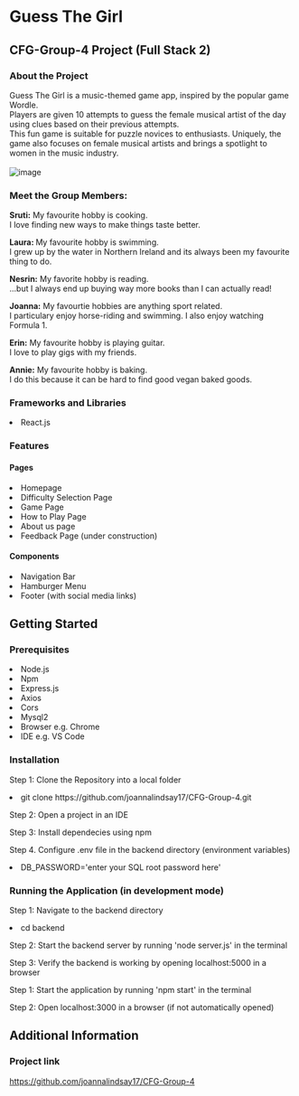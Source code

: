 # Guess The Girl
<h2>CFG-Group-4 Project (Full Stack 2)</h2>

### About the Project
Guess The Girl is a music-themed game app, inspired by the popular game Wordle. <br>
Players are given 10 attempts to guess the female musical artist of the day using clues based on their previous attempts. <br>
This fun game is suitable for puzzle novices to enthusiasts. Uniquely, the game also focuses on female musical artists and brings a spotlight to women in the music industry. <br>
<br>
![image](https://github.com/user-attachments/assets/8e3282d5-237b-4cec-89d9-7707572852b8)


### Meet the Group Members:

<strong>Sruti:</strong>
My favourite hobby is cooking. <br>
I love finding new ways to make things taste better. 

<strong>Laura: </strong>
My favourite hobby is swimming. <br>
I grew up by the water in Northern Ireland and its always been my favourite thing to do.

<strong>Nesrin:</strong>
My favorite hobby is reading. <br>
...but I always end up buying way more books than I can actually read!

<strong>Joanna:</strong>
My favourtie hobbies are anything sport related. <br>
I particulary enjoy horse-riding and swimming. I also enjoy watching Formula 1.

<strong>Erin:</strong>
My favourite hobby is playing guitar. <br>
I love to play gigs with my friends.

<strong>Annie:</strong>
My favourite hobby is baking. <br>
I do this because it can be hard to find good vegan baked goods. 

### Frameworks and Libraries
<li> React.js 

### Features

#### Pages
<li> Homepage
<li> Difficulty Selection Page 
<li> Game Page 
<li> How to Play Page
<li> About us page
<li> Feedback Page (under construction)

#### Components
<li> Navigation Bar 
<li> Hamburger Menu
<li> Footer (with social media links) 

## Getting Started

### Prerequisites

<li> Node.js 
<li> Npm 
<li> Express.js 
<li> Axios 
<li> Cors
<li> Mysql2
<li> Browser e.g. Chrome 
<li> IDE e.g. VS Code 

### Installation 

Step 1: Clone the Repository into a local folder

<li> git clone https://github.com/joannalindsay17/CFG-Group-4.git

Step 2: Open a project in an IDE

Step 3: Install dependecies using npm 

Step 4. Configure .env file in the backend directory (environment variables)

<li> DB_PASSWORD='enter your SQL root password here'

### Running the Application (in development mode)

Step 1: Navigate to the backend directory

<li> cd backend

Step 2: Start the backend server by running 'node server.js' in the terminal 

Step 3: Verify the backend is working by opening localhost:5000 in a browser

Step 1: Start the application by running 'npm start' in the terminal

Step 2: Open localhost:3000 in a browser (if not automatically opened)

## Additional Information

### Project link

https://github.com/joannalindsay17/CFG-Group-4

